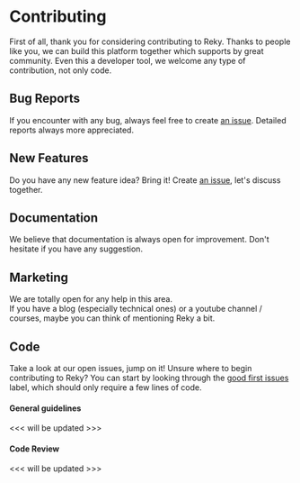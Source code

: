 # Contributing

First of all, thank you for considering contributing to Reky. Thanks to people like you, we can build this platform together which supports by great community. Even this a developer tool, we welcome any type of contribution, not only code.

## Bug Reports

If you encounter with any bug, always feel free to create [an issue](https://github.com/canersezgin/reky/issues). Detailed reports always more appreciated.

## New Features

Do you have any new feature idea? Bring it! Create [an issue](https://github.com/canersezgin/reky/issues), let's discuss together.

## Documentation

We believe that documentation is always open for improvement. Don't hesitate if you have any suggestion.

## Marketing

We are totally open for any help in this area. <br>
If you have a blog (especially technical ones) or a youtube channel / courses, maybe you can think of mentioning Reky a bit.

## Code

Take a look at our open issues, jump on it!
Unsure where to begin contributing to Reky? You can start by looking through the [good first issues](https://github.com/canersezgin/reky/issues?q=is%3Aissue+is%3Aopen+label%3A%22good+first+issue%22) label, which should only require a few lines of code.

#### General guidelines

<<< will be updated >>>

#### Code Review

<<< will be updated >>>

